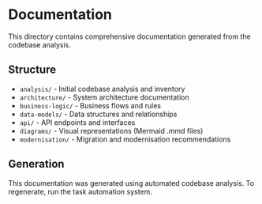 # Documentation

This directory contains comprehensive documentation generated from the codebase analysis.

## Structure

- `analysis/` - Initial codebase analysis and inventory
- `architecture/` - System architecture documentation
- `business-logic/` - Business flows and rules
- `data-models/` - Data structures and relationships
- `api/` - API endpoints and interfaces
- `diagrams/` - Visual representations (Mermaid .mmd files)
- `modernisation/` - Migration and modernisation recommendations

## Generation

This documentation was generated using automated codebase analysis.
To regenerate, run the task automation system.
